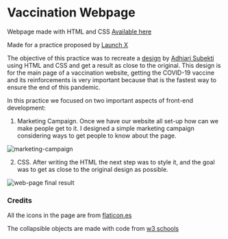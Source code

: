 # Vaccination Webpage
Webpage made with HTML and CSS
[Available here](https://ricardojcruz.github.io/vaccination-webpage/)

Made for a practice proposed by [Launch X](https://github.com/LaunchX-InnovaccionVirtual)

The objective of this practice was to recreate a [design](./landingVacunaci%C3%B3n.png) by [Adhiari Subekti](https://dribbble.com/Adhiari_is) using HTML and CSS and get a result as close to the original. This design is for the main page of a vaccination website, getting the COVID-19 vaccine and its reinforcements is very important because that is the fastest way to ensure the end of this pandemic.

In this practice we focused on two important aspects of front-end development:

  1. Marketing Campaign. Once we have our website all set-up how can we make people get to it. I designed a simple marketing campaign considering ways to get        people to know about the page.

![marketing-campaign](./campaign.png)

  2. CSS. After writing the HTML the next step was to style it, and the goal was to get as close to the original design as possible.

![web-page final result](./webpage.png)

### Credits

All the icons in the page are from [flaticon.es](https://www.flaticon.es/)

The collapsible objects are made with code from [w3 schools](https://www.w3schools.com/)
